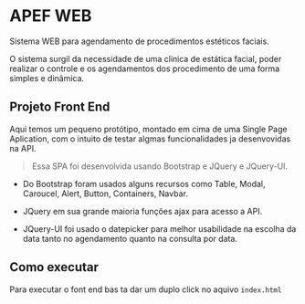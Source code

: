 # APEF WEB
Sistema WEB para agendamento de procedimentos estéticos faciais.

O sistema surgil da necessidade de uma clinica de estática facial, poder
realizar o controle e os agendamentos dos procedimento de uma forma simples e
dinâmica.

## Projeto Front End

Aqui temos um pequeno protótipo, montado em cima de uma Single Page Aplication,
com o intuito de testar algmas funcionalidades ja desenvovidas na API.

> Essa SPA foi desenvolvida usando Bootstrap e JQuery e JQuery-UI.
* Do Bootstrap foram usados alguns recursos como Table, Modal, Caroucel, Alert, Button,
Containers, Navbar.

* JQuery em sua grande maioria funções ajax para acesso a API.

* JQuery-UI foi usado o datepicker para melhor usabilidade na escolha da data
tanto no agendamento quanto na consulta por data.

## Como executar

Para executar o font end bas ta dar um duplo click no aquivo `index.html`
